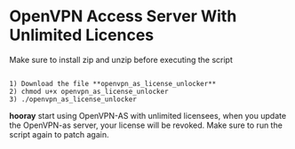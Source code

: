 # OpenVPN Access Server With Unlimited Licences 
Make sure to install zip and unzip before executing the script 

<code>
1) Download the file **openvpn_as_license_unlocker**
2) chmod u+x openvpn_as_license_unlocker
3) ./openvpn_as_license_unlocker
</code>

  **hooray**  start using OpenVPN-AS with unlimited licensees, when you update the OpenVPN-as server,  your license will be revoked. Make sure to run the script again to patch again.
